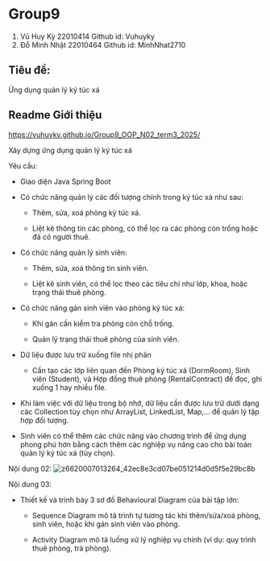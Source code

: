 # Group9
1. Vũ Huy Kỳ 22010414 Github id: Vuhuyky
2. Đỗ Minh Nhật 22010464 Github id: MinhNhat2710

## Tiêu đề:
Ứng dụng quản lý ký túc xá

## Readme Giới thiệu
https://vuhuyky.github.io/Group9_OOP_N02_term3_2025/

Xây dựng ứng dụng quản lý ký túc xá

Yêu cầu:

- Giao diện Java Spring Boot 

- Có chức năng quản lý các đối tượng chính trong ký túc xá như sau:

    + Thêm, sửa, xoá phòng ký túc xá.

    + Liệt kê thông tin các phòng, có thể lọc ra các phòng còn trống hoặc đã có người thuê.

- Có chức năng quản lý sinh viên:

    + Thêm, sửa, xoá thông tin sinh viên.

    + Liệt kê sinh viên, có thể lọc theo các tiêu chí như lớp, khoa, hoặc trạng thái thuê phòng.

- Có chức năng gán sinh viên vào phòng ký túc xá:

    + Khi gán cần kiểm tra phòng còn chỗ trống.

    + Quản lý trạng thái thuê phòng của sinh viên.

- Dữ liệu được lưu trữ xuống file nhị phân

    + Cần tạo các lớp liên quan đến Phòng ký túc xá (DormRoom), Sinh viên (Student), và Hợp đồng thuê phòng (RentalContract) để đọc, ghi xuống 1 hay nhiều file.

- Khi làm việc với dữ liệu trong bộ nhớ, dữ liệu cần được lưu trữ dưới dạng các Collection tùy chọn như ArrayList, LinkedList, Map,... để quản lý tập hợp đối tượng.

- Sinh viên có thể thêm các chức năng vào chương trình để ứng dụng phong phú hơn bằng cách thêm các nghiệp vụ nâng cao cho bài toán quản lý ký túc xá (tùy chọn).

Nội dung 02:
![z6620007013264_42ec8e3cd07be051214d0d5f5e29bc8b](https://github.com/user-attachments/assets/cdf2f69f-9bc9-4b3a-831d-cf48f73b864e)



Nội dung 03:

- Thiết kế và trình bày 3 sơ đồ Behavioural Diagram của bài tập lớn:

    + Sequence Diagram mô tả trình tự tương tác khi thêm/sửa/xoá phòng, sinh viên, hoặc khi gán sinh viên vào phòng.

    + Activity Diagram mô tả luồng xử lý nghiệp vụ chính (ví dụ: quy trình thuê phòng, trả phòng).

